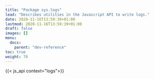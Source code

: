 ```yaml
---
title: "Package sys.logs"
lead: "Describes utilities in the Javascript API to write logs."
date: 2020-11-16T13:59:39+01:00
lastmod: 2020-11-16T13:59:39+01:00
draft: false
images: []
menu:
  docs:
    parent: "dev-reference"
toc: true
weight: 70
---
```


{{< js_api context="logs">}}
